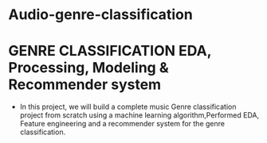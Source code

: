 # Audio-genre-classification
# GENRE CLASSIFICATION EDA, Processing, Modeling & Recommender system
- In this project, we will build a complete music Genre classification project from scratch using a machine learning algorithm,Performed EDA, Feature engineering and a recommender system for the genre classification.
